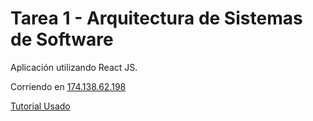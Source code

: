 # Tarea 1 - Arquitectura de Sistemas de Software

Aplicación utilizando React JS.

Corriendo en [174.138.62.198](174.138.62.198)

[Tutorial Usado](https://blog.logicalicy.com/static-react-app-in-20-mins-610662f47376)